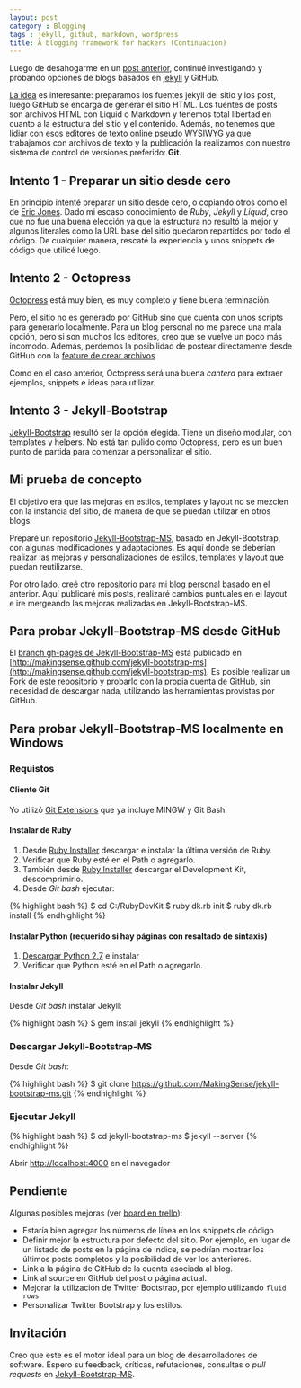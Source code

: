 ```yaml
---
layout: post
category : Blogging
tags : jekyll, github, markdown, wordpress
title: A blogging framework for hackers (Continuación)
---
```


Luego de desahogarme en un [post anterior][], continué investigando y probando opciones de blogs basados en [jekyll][] y GitHub. 

[La idea][] es interesante: preparamos los fuentes jekyll del sitio y los post, luego GitHub se encarga de generar el sitio HTML. Los fuentes de posts son archivos HTML con Liquid o Markdown y tenemos total libertad en cuanto a la estructura del sitio y el contenido. Además, no tenemos que lidiar con esos editores de texto online pseudo WYSIWYG ya que trabajamos con archivos de texto y la publicación la realizamos con nuestro sistema de control de versiones preferido: **Git**.


## Intento 1 - Preparar un sitio desde cero

En principio intenté preparar un sitio desde cero, o copiando otros como el de [Eric Jones][]. Dado mi escaso conocimiento de _Ruby_, _Jekyll_ y _Liquid_, creo que no fue una buena elección ya que la estructura no resultó la mejor y algunos literales como la URL base del sitio quedaron repartidos por todo el código. De cualquier manera, rescaté la experiencia y unos snippets de código que utilicé luego.


## Intento 2 - Octopress

[Octopress][] está muy bien, es muy completo y tiene buena terminación. 

Pero, el sitio no es generado por GitHub sino que cuenta con unos scripts para generarlo localmente. Para un blog personal no me parece una mala opción, pero si son muchos los editores, creo que se vuelve un poco más incomodo. Además, perdemos la posibilidad de postear directamente desde GitHub con la [feature de crear archivos][].

Como en el caso anterior, Octopress será una buena _cantera_ para extraer ejemplos, snippets e ideas para utilizar.


## Intento 3 - Jekyll-Bootstrap

[Jekyll-Bootstrap][] resultó ser la opción elegida. Tiene un diseño modular, con templates y helpers. No está tan pulido como Octopress, pero es un buen punto de partida para comenzar a personalizar el sitio.


## Mi prueba de concepto

El objetivo era que las mejoras en estilos, templates y layout no se mezclen con la instancia del sitio, de manera de que se puedan utilizar en otros blogs.

Preparé un repositorio [Jekyll-Bootstrap-MS][], basado en Jekyll-Bootstrap, con algunas modificaciones y adaptaciones. Es aquí donde se deberían realizar las mejoras y personalizaciones de estilos, templates y layout que puedan reutilizarse.

Por otro lado, creé otro [repositorio][andresmoschini blog sources] para mi [blog personal][andresmoschini blog] basado en el anterior. Aquí publicaré mis posts, realizaré cambios puntuales en el layout e ire mergeando las mejoras realizadas en Jekyll-Bootstrap-MS.

## Para probar Jekyll-Bootstrap-MS desde GitHub

El [branch gh-pages de Jekyll-Bootstrap-MS][] está publicado en
[http://makingsense.github.com/jekyll-bootstrap-ms](http://makingsense.github.com/jekyll-bootstrap-ms). Es posible realizar un [Fork de este repositorio][Fork de Jekyll-Bootstrap-MS] y probarlo con la propia cuenta de GitHub, sin necesidad de descargar nada, utilizando las herramientas provistas por GitHub.

## Para probar Jekyll-Bootstrap-MS localmente en Windows

### Requistos

#### Cliente Git

Yo utilizó [Git Extensions][] que ya incluye MINGW y Git Bash. 

#### Instalar de Ruby

1. Desde [Ruby Installer][] descargar e instalar la última versión de Ruby.
2. Verificar que Ruby esté en el Path o agregarlo.
3. También desde [Ruby Installer][] descargar el Development Kit, descomprimirlo.
4. Desde _Git bash_ ejecutar:

{% highlight bash %}
$ cd C:/RubyDevKit
$ ruby dk.rb init
$ ruby dk.rb install
{% endhighlight %}

#### Instalar Python (requerido si hay páginas con resaltado de sintaxis)

1. [Descargar Python 2.7][] e instalar
2. Verificar que Python esté en el Path o agregarlo.

#### Instalar Jekyll

Desde _Git bash_ instalar Jekyll: 

{% highlight bash %}
$ gem install jekyll
{% endhighlight %}


### Descargar Jekyll-Bootstrap-MS

Desde _Git bash_:

{% highlight bash %}
$ git clone https://github.com/MakingSense/jekyll-bootstrap-ms.git
{% endhighlight %}

### Ejecutar Jekyll

{% highlight bash %}
$ cd jekyll-bootstrap-ms
$ jekyll --server
{% endhighlight %}

Abrir [http://localhost:4000](http://localhost:4000) en el navegador

## Pendiente

Algunas posibles mejoras (ver [board en trello][]):

* Estaría bien agregar los números de línea en los snippets de código
* Definir mejor la estructura por defecto del sitio. Por ejemplo, en lugar de un listado de posts en la página de indice, se podrían mostrar los últimos posts completos y la posibilidad de ver los anteriores.
* Link a la página de GitHub de la cuenta asociada al blog.
* Link al source en GitHub del post o página actual.
* Mejorar la utilización de Twitter Bootstrap, por ejemplo utilizando `fluid rows`
* Personalizar Twitter Bootstrap y los estilos.

## Invitación

Creo que este es el motor ideal para un blog de desarrolladores de software. Espero su feedback, críticas, refutaciones, consultas o _pull requests_ en [Jekyll-Bootstrap-MS][].


	

[post anterior]: http://makingsensers.wordpress.com/2012/12/27/a-blogging-framework-for-hackers/
[La idea]: http://tom.preston-werner.com/2008/11/17/blogging-like-a-hacker.html
[jekyll]: http://jekyllrb.com/
[Eric Jones]: http://erjjones.github.com/
[Octopress]: http://octopress.org/
[feature de crear archivos]: https://github.com/blog/1327-creating-files-on-github
[Jekyll-Bootstrap]: http://jekyllbootstrap.com/
[Jekyll-Bootstrap-MS]: https://github.com/makingsense/jekyll-bootstrap-ms
[andresmoschini blog sources]: https://github.com/andresmoschini/andresmoschini.github.com
[andresmoschini blog]: http://andresmoschini.github.com
[branch gh-pages de Jekyll-Bootstrap-MS]: https://github.com/makingsense/jekyll-bootstrap-ms/tree/gh-pages
[Fork de Jekyll-Bootstrap-MS]: https://github.com/MakingSense/jekyll-bootstrap-ms/fork_select
[Git Extensions]: https://code.google.com/p/gitextensions/
[Ruby Installer]: http://rubyinstaller.org/downloads/
[Descargar Python 2.7]: http://www.python.org/getit/
[board en trello]: https://trello.com/board/jekyll-bootstrap-ms/50fd498b591dbec63d0081d1